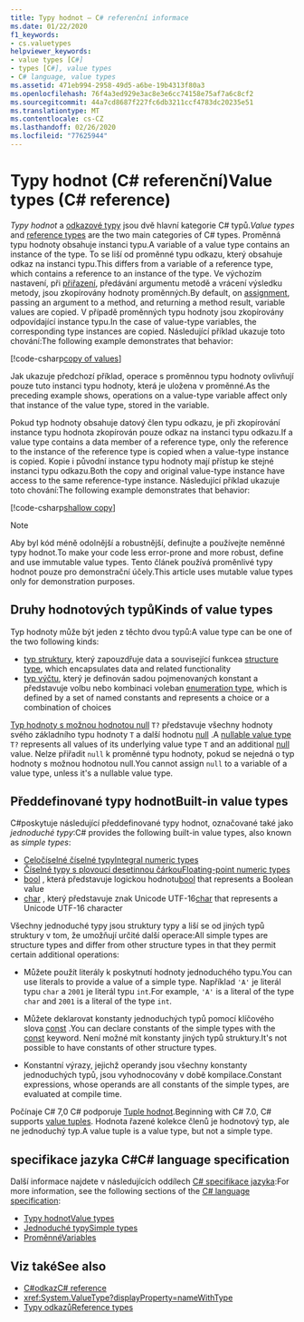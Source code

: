 ```yaml
---
title: Typy hodnot – C# referenční informace
ms.date: 01/22/2020
f1_keywords:
- cs.valuetypes
helpviewer_keywords:
- value types [C#]
- types [C#], value types
- C# language, value types
ms.assetid: 471eb994-2958-49d5-a6be-19b4313f80a3
ms.openlocfilehash: 76f4a3ed929e3ac8e3e6cc74158e75af7a6c8cf2
ms.sourcegitcommit: 44a7cd8687f227fc6db3211ccf4783dc20235e51
ms.translationtype: MT
ms.contentlocale: cs-CZ
ms.lasthandoff: 02/26/2020
ms.locfileid: "77625944"
---
```

# <a name="value-types-c-reference"></a><span data-ttu-id="61ecd-102">Typy hodnot (C# referenční)</span><span class="sxs-lookup"><span data-stu-id="61ecd-102">Value types (C# reference)</span></span>

<span data-ttu-id="61ecd-103">*Typy hodnot* a [odkazové typy](../keywords/reference-types.md) jsou dvě hlavní kategorie C# typů.</span><span class="sxs-lookup"><span data-stu-id="61ecd-103">*Value types* and [reference types](../keywords/reference-types.md) are the two main categories of C# types.</span></span> <span data-ttu-id="61ecd-104">Proměnná typu hodnoty obsahuje instanci typu.</span><span class="sxs-lookup"><span data-stu-id="61ecd-104">A variable of a value type contains an instance of the type.</span></span> <span data-ttu-id="61ecd-105">To se liší od proměnné typu odkazu, který obsahuje odkaz na instanci typu.</span><span class="sxs-lookup"><span data-stu-id="61ecd-105">This differs from a variable of a reference type, which contains a reference to an instance of the type.</span></span> <span data-ttu-id="61ecd-106">Ve výchozím nastavení, při [přiřazení](../operators/assignment-operator.md), předávání argumentu metodě a vrácení výsledku metody, jsou zkopírovány hodnoty proměnných.</span><span class="sxs-lookup"><span data-stu-id="61ecd-106">By default, on [assignment](../operators/assignment-operator.md), passing an argument to a method, and returning a method result, variable values are copied.</span></span> <span data-ttu-id="61ecd-107">V případě proměnných typu hodnoty jsou zkopírovány odpovídající instance typu.</span><span class="sxs-lookup"><span data-stu-id="61ecd-107">In the case of value-type variables, the corresponding type instances are copied.</span></span> <span data-ttu-id="61ecd-108">Následující příklad ukazuje toto chování:</span><span class="sxs-lookup"><span data-stu-id="61ecd-108">The following example demonstrates that behavior:</span></span>

[!code-csharp[copy of values](~/samples/csharp/language-reference/builtin-types/ValueTypes.cs#ValueTypeCopied)]

<span data-ttu-id="61ecd-109">Jak ukazuje předchozí příklad, operace s proměnnou typu hodnoty ovlivňují pouze tuto instanci typu hodnoty, která je uložena v proměnné.</span><span class="sxs-lookup"><span data-stu-id="61ecd-109">As the preceding example shows, operations on a value-type variable affect only that instance of the value type, stored in the variable.</span></span>

<span data-ttu-id="61ecd-110">Pokud typ hodnoty obsahuje datový člen typu odkazu, je při zkopírování instance typu hodnota zkopírován pouze odkaz na instanci typu odkazu.</span><span class="sxs-lookup"><span data-stu-id="61ecd-110">If a value type contains a data member of a reference type, only the reference to the instance of the reference type is copied when a value-type instance is copied.</span></span> <span data-ttu-id="61ecd-111">Kopie i původní instance typu hodnoty mají přístup ke stejné instanci typu odkazu.</span><span class="sxs-lookup"><span data-stu-id="61ecd-111">Both the copy and original value-type instance have access to the same reference-type instance.</span></span> <span data-ttu-id="61ecd-112">Následující příklad ukazuje toto chování:</span><span class="sxs-lookup"><span data-stu-id="61ecd-112">The following example demonstrates that behavior:</span></span>

[!code-csharp[shallow copy](~/samples/csharp/language-reference/builtin-types/ValueTypes.cs#ShallowCopy)]

> [!NOTE]
> <span data-ttu-id="61ecd-113">Aby byl kód méně odolnější a robustnější, definujte a používejte neměnné typy hodnot.</span><span class="sxs-lookup"><span data-stu-id="61ecd-113">To make your code less error-prone and more robust, define and use immutable value types.</span></span> <span data-ttu-id="61ecd-114">Tento článek používá proměnlivé typy hodnot pouze pro demonstrační účely.</span><span class="sxs-lookup"><span data-stu-id="61ecd-114">This article uses mutable value types only for demonstration purposes.</span></span>

## <a name="kinds-of-value-types"></a><span data-ttu-id="61ecd-115">Druhy hodnotových typů</span><span class="sxs-lookup"><span data-stu-id="61ecd-115">Kinds of value types</span></span>

<span data-ttu-id="61ecd-116">Typ hodnoty může být jeden z těchto dvou typů:</span><span class="sxs-lookup"><span data-stu-id="61ecd-116">A value type can be one of the two following kinds:</span></span>

- <span data-ttu-id="61ecd-117">[typ struktury](struct.md), který zapouzdřuje data a související funkce</span><span class="sxs-lookup"><span data-stu-id="61ecd-117">a [structure type](struct.md), which encapsulates data and related functionality</span></span>
- <span data-ttu-id="61ecd-118">[typ výčtu](enum.md), který je definován sadou pojmenovaných konstant a představuje volbu nebo kombinaci voleb</span><span class="sxs-lookup"><span data-stu-id="61ecd-118">an [enumeration type](enum.md), which is defined by a set of named constants and represents a choice or a combination of choices</span></span>

<span data-ttu-id="61ecd-119">[Typ hodnoty s možnou hodnotou null](nullable-value-types.md) `T?` představuje všechny hodnoty svého základního typu hodnoty `T` a další hodnotu [null](../keywords/null.md) .</span><span class="sxs-lookup"><span data-stu-id="61ecd-119">A [nullable value type](nullable-value-types.md) `T?` represents all values of its underlying value type `T` and an additional [null](../keywords/null.md) value.</span></span> <span data-ttu-id="61ecd-120">Nelze přiřadit `null` k proměnné typu hodnoty, pokud se nejedná o typ hodnoty s možnou hodnotou null.</span><span class="sxs-lookup"><span data-stu-id="61ecd-120">You cannot assign `null` to a variable of a value type, unless it's a nullable value type.</span></span>

## <a name="built-in-value-types"></a><span data-ttu-id="61ecd-121">Předdefinované typy hodnot</span><span class="sxs-lookup"><span data-stu-id="61ecd-121">Built-in value types</span></span>

<span data-ttu-id="61ecd-122">C#poskytuje následující předdefinované typy hodnot, označované také jako *jednoduché typy*:</span><span class="sxs-lookup"><span data-stu-id="61ecd-122">C# provides the following built-in value types, also known as *simple types*:</span></span>

- [<span data-ttu-id="61ecd-123">Celočíselné číselné typy</span><span class="sxs-lookup"><span data-stu-id="61ecd-123">Integral numeric types</span></span>](integral-numeric-types.md)
- [<span data-ttu-id="61ecd-124">Číselné typy s plovoucí desetinnou čárkou</span><span class="sxs-lookup"><span data-stu-id="61ecd-124">Floating-point numeric types</span></span>](floating-point-numeric-types.md)
- <span data-ttu-id="61ecd-125">[bool](bool.md) , která představuje logickou hodnotu</span><span class="sxs-lookup"><span data-stu-id="61ecd-125">[bool](bool.md) that represents a Boolean value</span></span>
- <span data-ttu-id="61ecd-126">[char](char.md) , který představuje znak Unicode UTF-16</span><span class="sxs-lookup"><span data-stu-id="61ecd-126">[char](char.md) that represents a Unicode UTF-16 character</span></span>

<span data-ttu-id="61ecd-127">Všechny jednoduché typy jsou struktury typy a liší se od jiných typů struktury v tom, že umožňují určité další operace:</span><span class="sxs-lookup"><span data-stu-id="61ecd-127">All simple types are structure types and differ from other structure types in that they permit certain additional operations:</span></span>

- <span data-ttu-id="61ecd-128">Můžete použít literály k poskytnutí hodnoty jednoduchého typu.</span><span class="sxs-lookup"><span data-stu-id="61ecd-128">You can use literals to provide a value of a simple type.</span></span> <span data-ttu-id="61ecd-129">Například `'A'` je literál typu `char` a `2001` je literál typu `int`.</span><span class="sxs-lookup"><span data-stu-id="61ecd-129">For example, `'A'` is a literal of the type `char` and `2001` is a literal of the type `int`.</span></span>

- <span data-ttu-id="61ecd-130">Můžete deklarovat konstanty jednoduchých typů pomocí klíčového slova [const](../keywords/const.md) .</span><span class="sxs-lookup"><span data-stu-id="61ecd-130">You can declare constants of the simple types with the [const](../keywords/const.md) keyword.</span></span> <span data-ttu-id="61ecd-131">Není možné mít konstanty jiných typů struktury.</span><span class="sxs-lookup"><span data-stu-id="61ecd-131">It's not possible to have constants of other structure types.</span></span>

- <span data-ttu-id="61ecd-132">Konstantní výrazy, jejichž operandy jsou všechny konstanty jednoduchých typů, jsou vyhodnocovány v době kompilace.</span><span class="sxs-lookup"><span data-stu-id="61ecd-132">Constant expressions, whose operands are all constants of the simple types, are evaluated at compile time.</span></span>

<span data-ttu-id="61ecd-133">Počínaje C# 7,0 C# podporuje [Tuple hodnot](../../tuples.md).</span><span class="sxs-lookup"><span data-stu-id="61ecd-133">Beginning with C# 7.0, C# supports [value tuples](../../tuples.md).</span></span> <span data-ttu-id="61ecd-134">Hodnota řazené kolekce členů je hodnotový typ, ale ne jednoduchý typ.</span><span class="sxs-lookup"><span data-stu-id="61ecd-134">A value tuple is a value type, but not a simple type.</span></span>

## <a name="c-language-specification"></a><span data-ttu-id="61ecd-135">specifikace jazyka C#</span><span class="sxs-lookup"><span data-stu-id="61ecd-135">C# language specification</span></span>

<span data-ttu-id="61ecd-136">Další informace najdete v následujících oddílech [ C# specifikace jazyka](~/_csharplang/spec/introduction.md):</span><span class="sxs-lookup"><span data-stu-id="61ecd-136">For more information, see the following sections of the [C# language specification](~/_csharplang/spec/introduction.md):</span></span>

- [<span data-ttu-id="61ecd-137">Typy hodnot</span><span class="sxs-lookup"><span data-stu-id="61ecd-137">Value types</span></span>](~/_csharplang/spec/types.md#value-types)
- [<span data-ttu-id="61ecd-138">Jednoduché typy</span><span class="sxs-lookup"><span data-stu-id="61ecd-138">Simple types</span></span>](~/_csharplang/spec/types.md#simple-types)
- [<span data-ttu-id="61ecd-139">Proměnné</span><span class="sxs-lookup"><span data-stu-id="61ecd-139">Variables</span></span>](~/_csharplang/spec/variables.md)

## <a name="see-also"></a><span data-ttu-id="61ecd-140">Viz také</span><span class="sxs-lookup"><span data-stu-id="61ecd-140">See also</span></span>

- [<span data-ttu-id="61ecd-141">C#odkaz</span><span class="sxs-lookup"><span data-stu-id="61ecd-141">C# reference</span></span>](../index.md)
- <xref:System.ValueType?displayProperty=nameWithType>
- [<span data-ttu-id="61ecd-142">Typy odkazů</span><span class="sxs-lookup"><span data-stu-id="61ecd-142">Reference types</span></span>](../keywords/reference-types.md)
